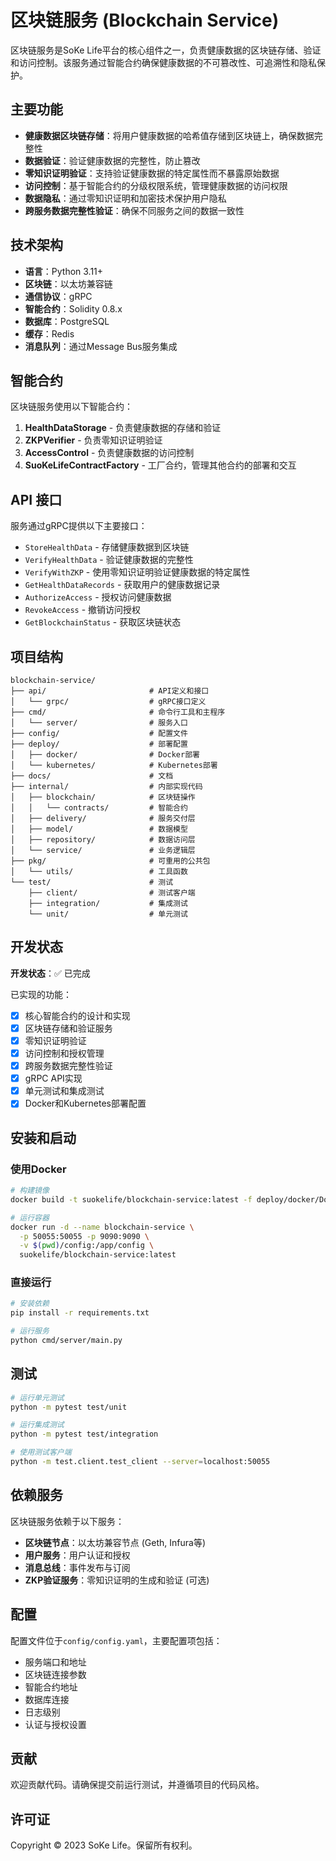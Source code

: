 # 区块链服务 (Blockchain Service)

区块链服务是SoKe Life平台的核心组件之一，负责健康数据的区块链存储、验证和访问控制。该服务通过智能合约确保健康数据的不可篡改性、可追溯性和隐私保护。

## 主要功能

* **健康数据区块链存储**：将用户健康数据的哈希值存储到区块链上，确保数据完整性
* **数据验证**：验证健康数据的完整性，防止篡改
* **零知识证明验证**：支持验证健康数据的特定属性而不暴露原始数据
* **访问控制**：基于智能合约的分级权限系统，管理健康数据的访问权限
* **数据隐私**：通过零知识证明和加密技术保护用户隐私
* **跨服务数据完整性验证**：确保不同服务之间的数据一致性

## 技术架构

* **语言**：Python 3.11+
* **区块链**：以太坊兼容链
* **通信协议**：gRPC
* **智能合约**：Solidity 0.8.x
* **数据库**：PostgreSQL
* **缓存**：Redis
* **消息队列**：通过Message Bus服务集成

## 智能合约

区块链服务使用以下智能合约：

1. **HealthDataStorage** - 负责健康数据的存储和验证
2. **ZKPVerifier** - 负责零知识证明验证
3. **AccessControl** - 负责健康数据的访问控制
4. **SuoKeLifeContractFactory** - 工厂合约，管理其他合约的部署和交互

## API 接口

服务通过gRPC提供以下主要接口：

* `StoreHealthData` - 存储健康数据到区块链
* `VerifyHealthData` - 验证健康数据的完整性
* `VerifyWithZKP` - 使用零知识证明验证健康数据的特定属性
* `GetHealthDataRecords` - 获取用户的健康数据记录
* `AuthorizeAccess` - 授权访问健康数据
* `RevokeAccess` - 撤销访问授权
* `GetBlockchainStatus` - 获取区块链状态

## 项目结构

```
blockchain-service/
├── api/                       # API定义和接口
│   └── grpc/                  # gRPC接口定义
├── cmd/                       # 命令行工具和主程序
│   └── server/                # 服务入口
├── config/                    # 配置文件
├── deploy/                    # 部署配置
│   ├── docker/                # Docker部署
│   └── kubernetes/            # Kubernetes部署
├── docs/                      # 文档
├── internal/                  # 内部实现代码
│   ├── blockchain/            # 区块链操作
│   │   └── contracts/         # 智能合约
│   ├── delivery/              # 服务交付层
│   ├── model/                 # 数据模型
│   ├── repository/            # 数据访问层
│   └── service/               # 业务逻辑层
├── pkg/                       # 可重用的公共包
│   └── utils/                 # 工具函数
└── test/                      # 测试
    ├── client/                # 测试客户端
    ├── integration/           # 集成测试
    └── unit/                  # 单元测试
```

## 开发状态

**开发状态**：✅ 已完成

已实现的功能：
- [x] 核心智能合约的设计和实现
- [x] 区块链存储和验证服务
- [x] 零知识证明验证
- [x] 访问控制和授权管理
- [x] 跨服务数据完整性验证
- [x] gRPC API实现
- [x] 单元测试和集成测试
- [x] Docker和Kubernetes部署配置

## 安装和启动

### 使用Docker

```bash
# 构建镜像
docker build -t suokelife/blockchain-service:latest -f deploy/docker/Dockerfile .

# 运行容器
docker run -d --name blockchain-service \
  -p 50055:50055 -p 9090:9090 \
  -v $(pwd)/config:/app/config \
  suokelife/blockchain-service:latest
```

### 直接运行

```bash
# 安装依赖
pip install -r requirements.txt

# 运行服务
python cmd/server/main.py
```

## 测试

```bash
# 运行单元测试
python -m pytest test/unit

# 运行集成测试
python -m pytest test/integration

# 使用测试客户端
python -m test.client.test_client --server=localhost:50055
```

## 依赖服务

区块链服务依赖于以下服务：

* **区块链节点**：以太坊兼容节点 (Geth, Infura等)
* **用户服务**：用户认证和授权
* **消息总线**：事件发布与订阅
* **ZKP验证服务**：零知识证明的生成和验证 (可选)

## 配置

配置文件位于`config/config.yaml`，主要配置项包括：

* 服务端口和地址
* 区块链连接参数
* 智能合约地址
* 数据库连接
* 日志级别
* 认证与授权设置

## 贡献

欢迎贡献代码。请确保提交前运行测试，并遵循项目的代码风格。

## 许可证

Copyright © 2023 SoKe Life。保留所有权利。 